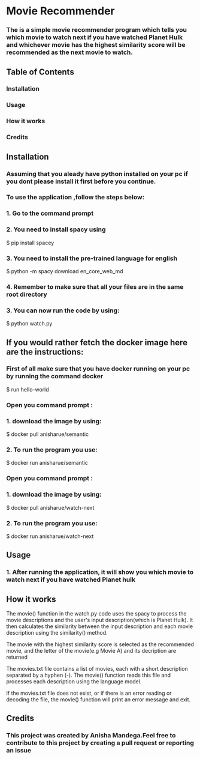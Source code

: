 # Movie Recommender
### The is a simple movie recommender program which tells you which movie to watch next if you have watched Planet Hulk and whichever movie has the highest similarity score will be recommended as the next movie to watch.

## Table of Contents
### Installation
### Usage
### How it works
### Credits

## Installation

### Assuming that you aleady have python installed on your pc if you dont please install it first before you continue.

### To use the application ,follow the steps below:

### 1. Go  to the command prompt

### 2. You need to install spacy using 
$ pip install spacey 

### 3. You need to install the pre-trained language for english
$ python -m spacy download en_core_web_md

### 4. Remember to make sure that all your files are in the same root directory

### 3. You can now run the code by using:
$ python watch.py

## If you would rather fetch the docker image here are the instructions:
### First of all make sure that you have docker running on your pc by running the command docker
$ run hello-world

### Open you command prompt :

### 1. download the image by using:
$ docker pull anisharue/semantic

### 2. To run the program you use:
$ docker run anisharue/semantic

### Open you command prompt :

### 1. download the image by using:
$ docker pull anisharue/watch-next

### 2. To run the program you use:
$ docker run anisharue/watch-next



## Usage

### 1. After running the application, it will show you which movie to watch next if you have watched Planet hulk



## How it works
The movie() function in the watch.py code uses the spacy to process the movie descriptions and the user's input description(which is Planet Hulk). It then calculates the similarity between the input description and each movie description using the similarity() method.

The movie with the highest similarity score is selected as the recommended movie, and the letter of the movie(e.g Movie A) and its decription are returned 

The movies.txt file contains a list of movies, each with a short description separated by a hyphen (-). The movie() function reads this file and processes each description using the language model.

If the movies.txt file does not exist, or if there is an error reading or decoding the file, the movie() function will print an error message and exit.



## Credits
### This project was created by Anisha Mandega.Feel free to contribute to this project by creating a pull request or reporting an issue

